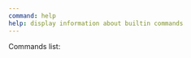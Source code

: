 ```yaml
---
command: help
help: display information about builtin commands
---
```

Commands list:  

[](system:help)

